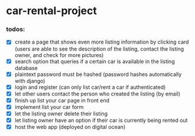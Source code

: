 # car-rental-project

### todos:
- [x] create a page that shows even more listing information by clicking card (users are able to see the description of the listing, contact the listing owner, and check for more pictures)
- [x] search option that queries if a certain car is available in the listing database
- [x] plaintext password must be hashed (password hashes automatically with django)
- [x] login and register (can only list car/rent a car if authenticated)
- [x] let other users contact the person who created the listing (by email)
- [x] finish up list your car page in front end
- [x] implement list your car form
- [x] let the listing owner delete their listing
- [x] let listing owner have an option if their car is currently being rented out
- [x] host the web app (deployed on digital ocean)
